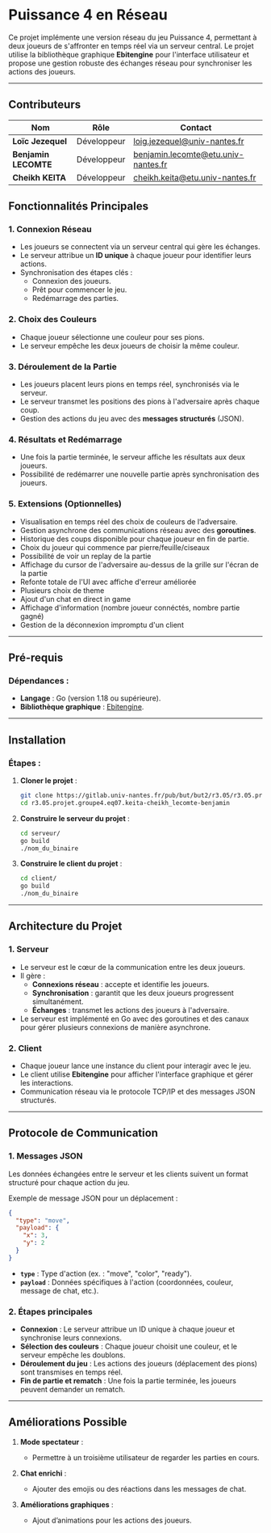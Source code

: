 # Puissance 4 en Réseau

Ce projet implémente une version réseau du jeu Puissance 4, permettant à deux joueurs de s'affronter en temps réel via un serveur central. Le projet utilise la bibliothèque graphique **Ebitengine** pour l'interface utilisateur et propose une gestion robuste des échanges réseau pour synchroniser les actions des joueurs.

---

## Contributeurs

| Nom                  | Rôle                | Contact                          |
|----------------------|---------------------|----------------------------------|
| **Loïc Jezequel**    | Développeur | loig.jezequel@univ-nantes.fr    |
| **Benjamin LECOMTE** | Développeur  | benjamin.lecomte@etu.univ-nantes.fr |
| **Cheikh KEITA**     | Développeur  | cheikh.keita@etu.univ-nantes.fr |


## Fonctionnalités Principales

### 1. **Connexion Réseau**
- Les joueurs se connectent via un serveur central qui gère les échanges.
- Le serveur attribue un **ID unique** à chaque joueur pour identifier leurs actions.
- Synchronisation des étapes clés :
   - Connexion des joueurs.
   - Prêt pour commencer le jeu.
   - Redémarrage des parties.

### 2. **Choix des Couleurs**
- Chaque joueur sélectionne une couleur pour ses pions.
- Le serveur empêche les deux joueurs de choisir la même couleur.

### 3. **Déroulement de la Partie**
- Les joueurs placent leurs pions en temps réel, synchronisés via le serveur.
- Le serveur transmet les positions des pions à l'adversaire après chaque coup.
- Gestion des actions du jeu avec des **messages structurés** (JSON).

### 4. **Résultats et Redémarrage**
- Une fois la partie terminée, le serveur affiche les résultats aux deux joueurs.
- Possibilité de redémarrer une nouvelle partie après synchronisation des joueurs.

### 5. **Extensions (Optionnelles)**
- Visualisation en temps réel des choix de couleurs de l’adversaire.
- Gestion asynchrone des communications réseau avec des **goroutines**.
- Historique des coups disponible pour chaque joueur en fin de partie.
- Choix du joueur qui commence par pierre/feuille/ciseaux
- Possibilité de voir un replay de la partie
- Affichage du cursor de l'adversaire au-dessus de la grille sur l'écran de la partie
- Refonte totale de l'UI avec affiche d'erreur améliorée
- Plusieurs choix de theme
- Ajout d'un chat en direct in game
- Affichage d'information (nombre joueur connéctés, nombre partie gagné)
- Gestion de la déconnexion impromptu d'un client

---

## Pré-requis

### Dépendances :
- **Langage** : Go (version 1.18 ou supérieure).
- **Bibliothèque graphique** : [Ebitengine](https://ebitengine.org).

---

## Installation

### Étapes :

1. **Cloner le projet** :
   ```bash
   git clone https://gitlab.univ-nantes.fr/pub/but/but2/r3.05/r3.05.projet/r3.05.projet.groupe4.eq07.keita-cheikh_lecomte-benjamin.git
   cd r3.05.projet.groupe4.eq07.keita-cheikh_lecomte-benjamin
   ```

2. **Construire le serveur du projet** :
   ```bash
   cd serveur/
   go build
   ./nom_du_binaire
   ```

2. **Construire le client du projet** :
   ```bash
   cd client/
   go build
   ./nom_du_binaire
   ```

---

## Architecture du Projet

### 1. **Serveur**
- Le serveur est le cœur de la communication entre les deux joueurs.
- Il gère :
   - **Connexions réseau** : accepte et identifie les joueurs.
   - **Synchronisation** : garantit que les deux joueurs progressent simultanément.
   - **Échanges** : transmet les actions des joueurs à l'adversaire.
- Le serveur est implémenté en Go avec des goroutines et des canaux pour gérer plusieurs connexions de manière asynchrone.

### 2. **Client**
- Chaque joueur lance une instance du client pour interagir avec le jeu.
- Le client utilise **Ebitengine** pour afficher l'interface graphique et gérer les interactions.
- Communication réseau via le protocole TCP/IP et des messages JSON structurés.

---

## Protocole de Communication

### 1. **Messages JSON**
Les données échangées entre le serveur et les clients suivent un format structuré pour chaque action du jeu.

Exemple de message JSON pour un déplacement :
```json
{
  "type": "move",
  "payload": {
    "x": 3,
    "y": 2
  }
}
```

- **`type`** : Type d'action (ex. : "move", "color", "ready").
- **`payload`** : Données spécifiques à l'action (coordonnées, couleur, message de chat, etc.).

### 2. **Étapes principales**
- **Connexion** : Le serveur attribue un ID unique à chaque joueur et synchronise leurs connexions.
- **Sélection des couleurs** : Chaque joueur choisit une couleur, et le serveur empêche les doublons.
- **Déroulement du jeu** : Les actions des joueurs (déplacement des pions) sont transmises en temps réel.
- **Fin de partie et rematch** : Une fois la partie terminée, les joueurs peuvent demander un rematch.

---

## Améliorations Possible

1. **Mode spectateur** :
   - Permettre à un troisième utilisateur de regarder les parties en cours.

2. **Chat enrichi** :
   - Ajouter des emojis ou des réactions dans les messages de chat.

3. **Améliorations graphiques** :
   - Ajout d’animations pour les actions des joueurs.